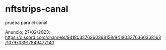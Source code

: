 # nftstrips-canal

prueba para el canal 

Anuncio; 27/02/2023:
https://discord.com/channels/941803276360368158/941803276360368163/1079703917849477140
